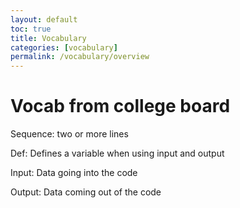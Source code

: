 ```yaml
---
layout: default
toc: true
title: Vocabulary
categories: [vocabulary]
permalink: /vocabulary/overview
---
```


# Vocab from college board

Sequence: two or more lines

Def: Defines a variable when using input and output

Input: Data going into the code

Output: Data coming out of the code
